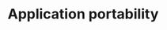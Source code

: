 ---
type: docs
title: "Application portability"
linkTitle: "Portability"
description: "Learn how to make your applications portable"
weight: 500
slug: "dapr"
categories: "Concept"
tags: ["portability"]
---